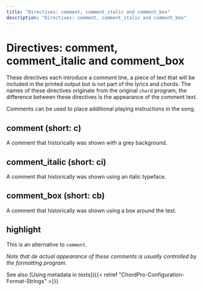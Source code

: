```yaml
---
title: "Directives: comment, comment_italic and comment_box"
description: "Directives: comment, comment_italic and comment_box"
---
```


# Directives: comment, comment_italic and comment_box

These directives each introduce a _comment_ line, a piece of text that will be included in the printed output but is not part of the lyrics and chords. The names of these directives originate from the original `chord` program, the difference between these directives is the appearance of the comment text.

Comments can be used to place additional playing instructions in the song.

## comment (short: c)

A comment that historically was shown with a grey background.

## comment_italic (short: ci)

A comment that historically was shown using an italic typeface.

## comment_box (short: cb)

A comment that historically was shown using a box around the text.

## highlight

This is an alternative to `comment`.

*Note that de actual appearance of these comments is usually controlled by the formatting program.*

See also [Using metadata in texts]({{< relref "ChordPro-Configuration-Format-Strings" >}}).